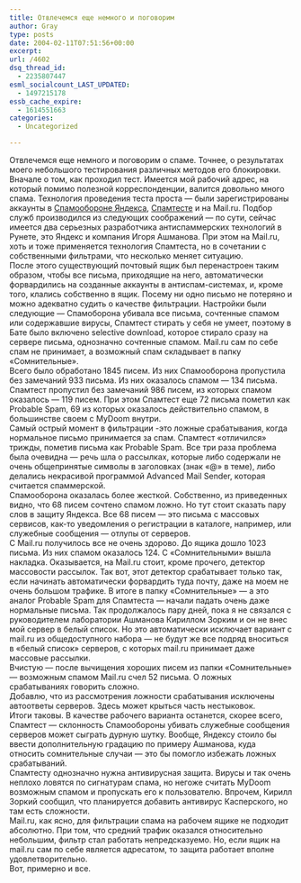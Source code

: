 ```yaml
---
title: Отвлечемся еще немного и поговорим
author: Gray
type: posts
date: 2004-02-11T07:51:56+00:00
excerpt:
url: /4602
dsq_thread_id:
  - 2235807447
esml_socialcount_LAST_UPDATED:
  - 1497215178
essb_cache_expire:
  - 1614551663
categories:
  - Uncategorized

---
```








Отвлечемся еще немного и поговорим о спаме. Точнее, о результатах моего небольшого тестирования различных методов его блокировки.  
Вначале о том, как проходил тест. Имеется мой рабочий адрес, на который помимо полезной корреспонденции, валится довольно много спама. Технология проведения теста проста &#8212; были зарегистрированы аккаунты в <a href="http://so.yandex.ru/" target="_blank">Спамообороне Яндекса</a>, [Спамтесте][1] и на Mail.ru. Подбор служб производился из следующих соображений &#8212; по сути, сейчас имеется два серьезных разработчика антиспаммерских технологий в Рунете, это Яндекс и компания Игоря Ашманова. При этом на Mail.ru, хоть и тоже применяется технология Спамтеста, но в сочетании с собственными фильтрами, что несколько меняет ситуацию.  
После этого существующий почтовый ящик был перенастроен таким образом, чтобы все письма, приходящие на него, автоматически форвардились на созданные аккаунты в антиспам-системах, и, кроме того, клались собственно в ящик. Посему ни одно письмо не потеряно и можно адекватно судить о качестве фильтрации. Настройки были следующие &#8212; Спамоборона убивала все письма, сочтенные спамом или содержавшие вирусы, Спамтест стирать у себя не умеет, поэтому в Бате было включено selective download, которое стирало сразу на сервере письма, однозначно сочтенные спамом. Mail.ru сам по себе спам не принимает, а возможный спам складывает в папку &#171;Сомнительные&#187;.  
Всего было обработано 1845 писем. Из них Спамооборона пропустила без замечаний 933 письма. Из них оказалось спамом &#8212; 134 письма. Спамтест пропустил без замечаний 986 писем, из которых спамом оказалось &#8212; 119 писем. При этом Спамтест еще 72 письма пометил как Probable Spam, 69 из которых оказалось действительно спамом, в большинстве своем с MyDoom внутри.  
Самый острый момент в фильтрации -это ложные срабатывания, когда нормальное письмо принимается за спам. Спамтест &#171;отличился&#187; трижды, пометив письма как Probable Spam. Все три раза проблема была очевидна &#8212; речь шла о рассылках, которые либо содержали не очень общепринятые символы в заголовках (знак &#171;@&#187; в теме), либо делались некрасивой программой Advanced Mail Sender, которая считается спаммерской.  
Спамооборона оказалась более жесткой. Собственно, из приведенных видно, что 68 писем сочтено спамом ложно. Но тут стоит сказать пару слов в защиту Яндекса. Все 68 писем &#8212; это письма с массовых сервисов, как-то уведомления о регистрации в каталоге, например, или служебные сообщения &#8212; отлупы от серверов.  
С Mail.ru получилось все не очень здорово. До ящика дошло 1023 письма. Из них спамом оказалось 124. С &#171;Сомнительными&#187; вышла накладка. Оказывается, на Mail.ru стоит, кроме прочего, детектор массовости рассылок. Так вот, этот детектор срабатывает только так, если начинать автоматически форвардить туда почту, даже на моем не очень большом трафике. В итоге в папку &#171;Сомнительные&#187; &#8212; а это аналог Probable Spam для Спамтеста &#8212; начали падать очень даже нормальные письма. Так продолжалось пару дней, пока я не связался с руководителем лаборатории Ашманова Кириллом Зорким и он не внес мой сервер в белый список. Но это автоматически исключает вариант с mail.ru из общедоступного набора &#8212; не будут же все подряд вноситься в &#171;белый список&#187; серверов, с которых mail.ru принимает даже массовые рассылки.  
Вчистую &#8212; после вычищения хороших писем из папки &#171;Сомнительные&#187; &#8212; возможным спамом Mail.ru счел 52 письма. О ложных срабатываниях говорить сложно.  
Добавлю, что из рассмотрения ложности срабатывания исключены автоответы серверов. Здесь может крыться часть нестыковок.  
Итоги таковы. В качестве рабочего варианта останется, скорее всего, Спамтест &#8212; склонность Спамообороны убивать служебные сообщения серверов может сыграть дурную шутку. Вообще, Яндексу стоило бы ввести дополнительную градацию по примеру Ашманова, куда относить сомнительные случаи &#8212; это бы помогло избежать ложных срабатываний.  
Спамтесту однозначно нужна антивирусная защита. Вирусы и так очень неплохо ловятся по сигнатурам спама, но негоже считать MyDoom возможным спамом и пропускать его к пользователю. Впрочем, Кирилл Зоркий сообщил, что планируется добавить антивирус Касперского, но там есть сложности.  
Mail.ru, как ясно, для фильтрации спама на рабочем ящике не подходит абсолютно. При том, что средний трафик оказался относительно небольшим, фильтр стал работать непредсказуемо. Но, если ящик на mail.ru сам по себе является адресатом, то защита работает вполне удовлетворительно.  
Вот, примерно и все.

 [1]: http://www.spamtest.ru/